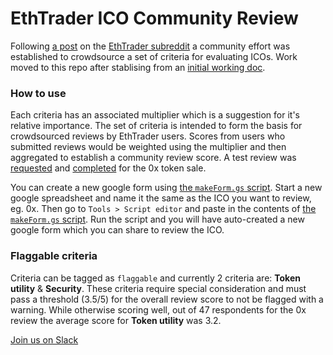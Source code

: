 # EthTrader ICO Community Review

Following [a post](https://www.reddit.com/r/ethtrader/comments/6o2duw/eth_trader_ico_rating_service_criterion_what/) on the [EthTrader subreddit](https://www.reddit.com/r/ethtrader/) a community effort was established to crowdsource a set of criteria for evaluating ICOs. Work moved to this repo after stablising from an [initial working doc](https://docs.google.com/document/d/1oWqyVMKQ0-oAJPxNLAWiclqkHHH3TRV_J4dLI6zu6tQ).


### How to use

Each criteria has an associated multiplier which is a suggestion for it's relative importance. The set of criteria is intended to form the basis for crowdsourced reviews by EthTrader users. Scores from users who submitted reviews would be weighted using the multiplier and then aggregated to establish a community review score. A test review was [requested](https://www.reddit.com/r/ethtrader/comments/6tg8up/ethtrader_ico_review_for_project_0x_the_form/) and [completed](https://www.reddit.com/r/ethtrader/comments/6to94g/project_0x_ethtrader_ico_review/) for the 0x token sale.

You can create a new google form using [the `makeForm.gs` script](makeForm.gs). Start a new google spreadsheet and name it the same as the ICO you want to review, eg. 0x. Then go to `Tools > Script editor` and paste in the contents of [the `makeForm.gs` script](makeForm.gs). Run the script and you will have auto-created a new google form which you can share to review the ICO.

### Flaggable criteria

Criteria can be tagged as `flaggable` and currently 2 criteria are: **Token utility** & **Security**. These criteria require special consideration and must pass a threshold (3.5/5) for the overall review score to not be flagged with a warning. While otherwise scoring well, out of 47 respondents for the 0x review the average score for **Token utility** was 3.2.

[Join us on Slack](https://icoreview.slack.com)
